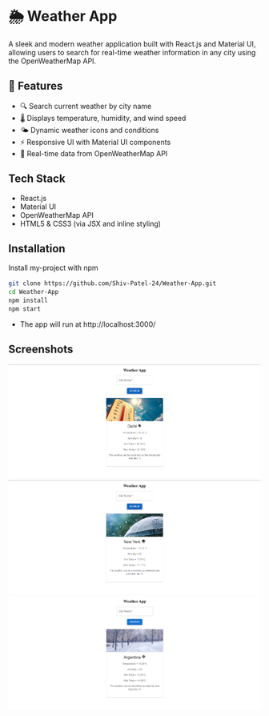 
# 🌦️ Weather App

A sleek and modern weather application built with React.js and Material UI, allowing users to search for real-time weather information in any city using the OpenWeatherMap API.
## 🚀 Features

- 🔍 Search current weather by city name
- 🌡️ Displays temperature, humidity, and wind speed
- 🌤️ Dynamic weather icons and conditions
- ⚡ Responsive UI with Material UI components
- 📡 Real-time data from OpenWeatherMap API


## Tech Stack

- React.js
- Material UI
- OpenWeatherMap API
- HTML5 & CSS3 (via JSX and inline styling)

## Installation

Install my-project with npm

```bash
git clone https://github.com/Shiv-Patel-24/Weather-App.git
cd Weather-App
npm install
npm start
```
- The app will run at http://localhost:3000/


## Screenshots

![alt text](<Screenshot 2025-06-14 225217.png>) 
![alt text](<Screenshot 2025-06-14 224855.png>) 
![alt text](<Screenshot 2025-06-14 225039.png>)
